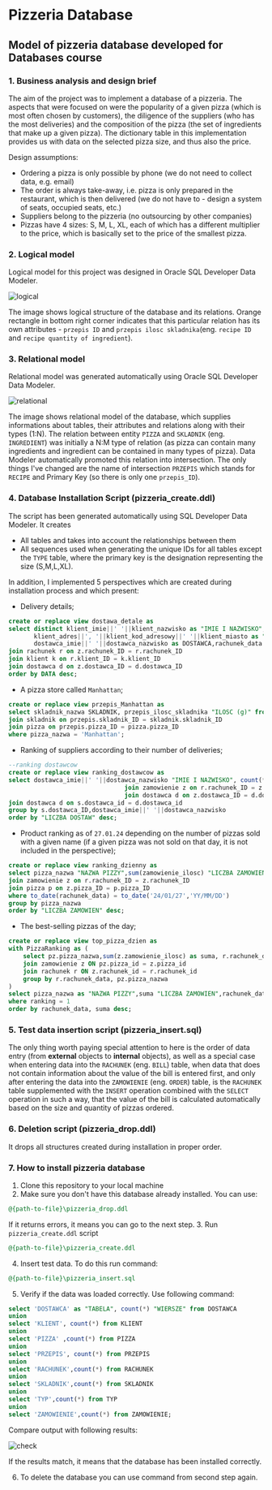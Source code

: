 # Pizzeria Database
## Model of pizzeria database developed for Databases course

### 1. Business analysis and design brief
The aim of the project was to implement a database of a pizzeria. The aspects that were focused on were the popularity of a given pizza (which is most often chosen by customers), the diligence of the suppliers (who has the most deliveries) and the composition of the pizza (the set of ingredients that make up a given pizza). The dictionary table in this implementation provides us with data on the selected pizza size, and thus also the price.

Design assumptions: 
- Ordering a pizza is only possible by phone (we do not need to collect data, e.g. email)
- The order is always take-away, i.e. pizza is only prepared in the restaurant, which is then delivered (we do not have to - design a system of seats, occupied seats, etc.)
- Suppliers belong to the pizzeria (no outsourcing by other companies)
- Pizzas have 4 sizes: S, M, L, XL, each of which has a different multiplier to the price, which is basically set to the price of the smallest pizza.
### 2. Logical model
Logical model for this project was designed in Oracle SQL Developer Data Modeler.

![logical](https://github.com/xq100shx/Pizzeria-Database/assets/135518459/eea04bd0-75f3-4ff2-85eb-9b614b3aa259)

The image shows logical structure of the database and its relations. Orange rectangle in bottom right corner indicates that this particular relation has its own attributes - `przepis ID` and `przepis ilosc skladnika`(eng. `recipe ID` and `recipe quantity of ingredient`).

### 3. Relational model
Relational model was generated automatically using Oracle SQL Developer Data Modeler.

![relational](https://github.com/xq100shx/Pizzeria-Database/assets/135518459/6dc64693-c1d0-43fc-9706-48086900d023)

The image shows relational model of the database, which supplies informations about tables, their attributes and relations along with their types (1:N). The relation between entity `PIZZA` and `SKLADNIK` (eng. `INGREDIENT`) was initially a N:M type of relation (as pizza can contain many ingredients and ingredient can be contained in many types of pizza). Data Modeler automatically promoted this relation into intersection. The only things I've changed are the name of intersection `PRZEPIS` which stands for `RECIPE` and Primary Key (so there is only one `przepis_ID`).

### 4. Database Installation Script (pizzeria_create.ddl)

The script has been generated automatically using SQL Developer Data Modeler. It creates 
- All tables and takes into account the relationships between them
- All sequences used when generating the unique IDs for all tables except the `TYPE` table, where the primary key is the designation representing the size (S,M,L,XL).

In addition, I implemented 5 perspectives which are created during installation process and which present:
- Delivery details;
```sql
create or replace view dostawa_detale as
select distinct klient_imie||' '||klient_nazwisko as "IMIE I NAZWISKO",klient_nr_telefonu as "NR TELEFONU",
       klient_adres||', '||klient_kod_adresowy||' '||klient_miasto as "ADRES",
       dostawca_imie||' '||dostawca_nazwisko as DOSTAWCA,rachunek_data as DATA,r.rachunek_ID as "NR RACHUNKU" from zamowienie z
join rachunek r on z.rachunek_ID = r.rachunek_ID
join klient k on r.klient_ID = k.klient_ID
join dostawca d on z.dostawca_ID = d.dostawca_ID
order by DATA desc;
```
- A pizza store called `Manhattan`;
``` sql
create or replace view przepis_Manhattan as
select skladnik_nazwa SKLADNIK, przepis_ilosc_skladnika "ILOSC (g)" from przepis
join skladnik on przepis.skladnik_ID = skladnik.skladnik_ID
join pizza on przepis.pizza_ID = pizza.pizza_ID
where pizza_nazwa = 'Manhattan';
```
- Ranking of suppliers according to their number of deliveries;
```sql
--ranking dostawcow
create or replace view ranking_dostawcow as
select dostawca_imie||' '||dostawca_nazwisko "IMIE I NAZWISKO", count(*) "LICZBA DOSTAW" from (select distinct r.rachunek_ID,d.dostawca_ID from rachunek r
                                join zamowienie z on r.rachunek_ID = z.rachunek_ID
                                join dostawca d on z.dostawca_ID = d.dostawca_ID) s
join dostawca d on s.dostawca_id = d.dostawca_id
group by s.dostawca_ID,dostawca_imie||' '||dostawca_nazwisko
order by "LICZBA DOSTAW" desc;
```
- Product ranking as of `27.01.24` depending on the number of pizzas sold with a given name (if a given pizza was not sold on that day, it is not included in the perspective);
```sql
create or replace view ranking_dzienny as
select pizza_nazwa "NAZWA PIZZY",sum(zamowienie_ilosc) "LICZBA ZAMOWIEN" from rachunek r
join zamowienie z on r.rachunek_ID = z.rachunek_ID
join pizza p on z.pizza_ID = p.pizza_ID
where to_date(rachunek_data) = to_date('24/01/27','YY/MM/DD')
group by pizza_nazwa
order by "LICZBA ZAMOWIEN" desc;
```
- The best-selling pizzas of the day;
```sql
create or replace view top_pizza_dzien as
with PizzaRanking as (
    select pz.pizza_nazwa,sum(z.zamowienie_ilosc) as suma, r.rachunek_data, rank() over (partition by trunc(r.rachunek_data) order by sum(z.zamowienie_ilosc) desc) as ranking from pizza pz
    join zamowienie z ON pz.pizza_id = z.pizza_id
    join rachunek r ON z.rachunek_id = r.rachunek_id
    group by r.rachunek_data, pz.pizza_nazwa
)
select pizza_nazwa as "NAZWA PIZZY",suma "LICZBA ZAMOWIEN",rachunek_data "DATA" from PizzaRanking
where ranking = 1
order by rachunek_data, suma desc;
```
### 5. Test data insertion script (pizzeria_insert.sql)
The only thing worth paying special attention to here is the order of data entry (from **external** objects to **internal** objects), as well as a special case when entering data into the `RACHUNEK` (eng. `BILL`) table, when data that does not contain information about the value of the bill is entered first, and only after entering the data into the `ZAMOWIENIE` (eng. `ORDER`) table, is the `RACHUNEK` table supplemented with the `INSERT` operation combined with the `SELECT` operation in such a way,  that the value of the bill is calculated automatically based on the size and quantity of pizzas ordered.
### 6. Deletion script (pizzeria_drop.ddl)
It drops all structures created during installation in proper order.
### 7. How to install pizzeria database
1. Clone this repository to your local machine
2. Make sure you don't have this database already installed. You can use:
```sql
@{path-to-file}\pizzeria_drop.ddl
```
If it returns errors, it means you can go to the next step.
3. Run `pizzeria_create.ddl` script
```sql
@{path-to-file}\pizzeria_create.ddl
```
4. Insert test data. To do this run command:
```sql
@{path-to-file}\pizzeria_insert.sql
```
5. Verify if the data was loaded correctly. Use following command:
```sql
select 'DOSTAWCA' as "TABELA", count(*) "WIERSZE" from DOSTAWCA
union
select 'KLIENT', count(*) from KLIENT
union
select 'PIZZA' ,count(*) from PIZZA
union
select 'PRZEPIS', count(*) from PRZEPIS
union
select 'RACHUNEK',count(*) from RACHUNEK
union
select 'SKLADNIK',count(*) from SKLADNIK
union
select 'TYP',count(*) from TYP
union
select 'ZAMOWIENIE',count(*) from ZAMOWIENIE;
```
Compare output with following results:

![check](https://github.com/xq100shx/Pizzeria-Database/assets/135518459/59ea1f2f-7b4c-411b-b1da-ba6355873ee6)

If the results match, it means that the database has been installed correctly.

6. To delete the database you can use command from second step again.
